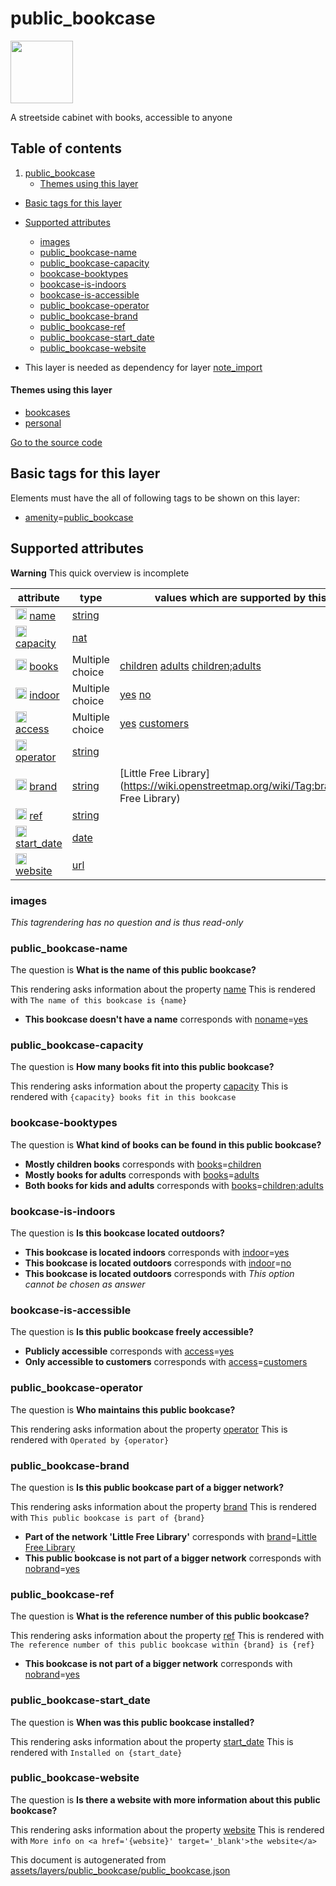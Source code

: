 

 public_bookcase 
=================



<img src='https://mapcomplete.osm.be/./assets/themes/bookcases/bookcase.svg' height="100px"> 

A streetside cabinet with books, accessible to anyone




## Table of contents

1. [public_bookcase](#public_bookcase)
      * [Themes using this layer](#themes-using-this-layer)
  - [Basic tags for this layer](#basic-tags-for-this-layer)
  - [Supported attributes](#supported-attributes)
    + [images](#images)
    + [public_bookcase-name](#public_bookcase-name)
    + [public_bookcase-capacity](#public_bookcase-capacity)
    + [bookcase-booktypes](#bookcase-booktypes)
    + [bookcase-is-indoors](#bookcase-is-indoors)
    + [bookcase-is-accessible](#bookcase-is-accessible)
    + [public_bookcase-operator](#public_bookcase-operator)
    + [public_bookcase-brand](#public_bookcase-brand)
    + [public_bookcase-ref](#public_bookcase-ref)
    + [public_bookcase-start_date](#public_bookcase-start_date)
    + [public_bookcase-website](#public_bookcase-website)





  - This layer is needed as dependency for layer [note_import](#note_import)




#### Themes using this layer 





  - [bookcases](https://mapcomplete.osm.be/bookcases)
  - [personal](https://mapcomplete.osm.be/personal)


[Go to the source code](../assets/layers/public_bookcase/public_bookcase.json)



 Basic tags for this layer 
---------------------------



Elements must have the all of following tags to be shown on this layer:



  - <a href='https://wiki.openstreetmap.org/wiki/Key:amenity' target='_blank'>amenity</a>=<a href='https://wiki.openstreetmap.org/wiki/Tag:amenity%3Dpublic_bookcase' target='_blank'>public_bookcase</a>




 Supported attributes 
----------------------



**Warning** This quick overview is incomplete



attribute | type | values which are supported by this layer
----------- | ------ | ------------------------------------------
[<img src='https://mapcomplete.osm.be/assets/svg/statistics.svg' height='18px'>](https://taginfo.openstreetmap.org/keys/name#values) [name](https://wiki.openstreetmap.org/wiki/Key:name) | [string](../SpecialInputElements.md#string) | [](https://wiki.openstreetmap.org/wiki/Tag:name%3D)
[<img src='https://mapcomplete.osm.be/assets/svg/statistics.svg' height='18px'>](https://taginfo.openstreetmap.org/keys/capacity#values) [capacity](https://wiki.openstreetmap.org/wiki/Key:capacity) | [nat](../SpecialInputElements.md#nat) | 
[<img src='https://mapcomplete.osm.be/assets/svg/statistics.svg' height='18px'>](https://taginfo.openstreetmap.org/keys/books#values) [books](https://wiki.openstreetmap.org/wiki/Key:books) | Multiple choice | [children](https://wiki.openstreetmap.org/wiki/Tag:books%3Dchildren) [adults](https://wiki.openstreetmap.org/wiki/Tag:books%3Dadults) [children;adults](https://wiki.openstreetmap.org/wiki/Tag:books%3Dchildren;adults)
[<img src='https://mapcomplete.osm.be/assets/svg/statistics.svg' height='18px'>](https://taginfo.openstreetmap.org/keys/indoor#values) [indoor](https://wiki.openstreetmap.org/wiki/Key:indoor) | Multiple choice | [yes](https://wiki.openstreetmap.org/wiki/Tag:indoor%3Dyes) [no](https://wiki.openstreetmap.org/wiki/Tag:indoor%3Dno)
[<img src='https://mapcomplete.osm.be/assets/svg/statistics.svg' height='18px'>](https://taginfo.openstreetmap.org/keys/access#values) [access](https://wiki.openstreetmap.org/wiki/Key:access) | Multiple choice | [yes](https://wiki.openstreetmap.org/wiki/Tag:access%3Dyes) [customers](https://wiki.openstreetmap.org/wiki/Tag:access%3Dcustomers)
[<img src='https://mapcomplete.osm.be/assets/svg/statistics.svg' height='18px'>](https://taginfo.openstreetmap.org/keys/operator#values) [operator](https://wiki.openstreetmap.org/wiki/Key:operator) | [string](../SpecialInputElements.md#string) | 
[<img src='https://mapcomplete.osm.be/assets/svg/statistics.svg' height='18px'>](https://taginfo.openstreetmap.org/keys/brand#values) [brand](https://wiki.openstreetmap.org/wiki/Key:brand) | [string](../SpecialInputElements.md#string) | [Little Free Library](https://wiki.openstreetmap.org/wiki/Tag:brand%3DLittle Free Library) [](https://wiki.openstreetmap.org/wiki/Tag:brand%3D)
[<img src='https://mapcomplete.osm.be/assets/svg/statistics.svg' height='18px'>](https://taginfo.openstreetmap.org/keys/ref#values) [ref](https://wiki.openstreetmap.org/wiki/Key:ref) | [string](../SpecialInputElements.md#string) | [](https://wiki.openstreetmap.org/wiki/Tag:ref%3D)
[<img src='https://mapcomplete.osm.be/assets/svg/statistics.svg' height='18px'>](https://taginfo.openstreetmap.org/keys/start_date#values) [start_date](https://wiki.openstreetmap.org/wiki/Key:start_date) | [date](../SpecialInputElements.md#date) | 
[<img src='https://mapcomplete.osm.be/assets/svg/statistics.svg' height='18px'>](https://taginfo.openstreetmap.org/keys/website#values) [website](https://wiki.openstreetmap.org/wiki/Key:website) | [url](../SpecialInputElements.md#url) | 




### images 



_This tagrendering has no question and is thus read-only_





### public_bookcase-name 



The question is **What is the name of this public bookcase?**

This rendering asks information about the property  [name](https://wiki.openstreetmap.org/wiki/Key:name) 
This is rendered with `The name of this bookcase is {name}`



  - **This bookcase doesn't have a name** corresponds with <a href='https://wiki.openstreetmap.org/wiki/Key:noname' target='_blank'>noname</a>=<a href='https://wiki.openstreetmap.org/wiki/Tag:noname%3Dyes' target='_blank'>yes</a>




### public_bookcase-capacity 



The question is **How many books fit into this public bookcase?**

This rendering asks information about the property  [capacity](https://wiki.openstreetmap.org/wiki/Key:capacity) 
This is rendered with `{capacity} books fit in this bookcase`



### bookcase-booktypes 



The question is **What kind of books can be found in this public bookcase?**





  - **Mostly children books** corresponds with <a href='https://wiki.openstreetmap.org/wiki/Key:books' target='_blank'>books</a>=<a href='https://wiki.openstreetmap.org/wiki/Tag:books%3Dchildren' target='_blank'>children</a>
  - **Mostly books for adults** corresponds with <a href='https://wiki.openstreetmap.org/wiki/Key:books' target='_blank'>books</a>=<a href='https://wiki.openstreetmap.org/wiki/Tag:books%3Dadults' target='_blank'>adults</a>
  - **Both books for kids and adults** corresponds with <a href='https://wiki.openstreetmap.org/wiki/Key:books' target='_blank'>books</a>=<a href='https://wiki.openstreetmap.org/wiki/Tag:books%3Dchildren;adults' target='_blank'>children;adults</a>




### bookcase-is-indoors 



The question is **Is this bookcase located outdoors?**





  - **This bookcase is located indoors** corresponds with <a href='https://wiki.openstreetmap.org/wiki/Key:indoor' target='_blank'>indoor</a>=<a href='https://wiki.openstreetmap.org/wiki/Tag:indoor%3Dyes' target='_blank'>yes</a>
  - **This bookcase is located outdoors** corresponds with <a href='https://wiki.openstreetmap.org/wiki/Key:indoor' target='_blank'>indoor</a>=<a href='https://wiki.openstreetmap.org/wiki/Tag:indoor%3Dno' target='_blank'>no</a>
  - **This bookcase is located outdoors** corresponds with _This option cannot be chosen as answer_




### bookcase-is-accessible 



The question is **Is this public bookcase freely accessible?**





  - **Publicly accessible** corresponds with <a href='https://wiki.openstreetmap.org/wiki/Key:access' target='_blank'>access</a>=<a href='https://wiki.openstreetmap.org/wiki/Tag:access%3Dyes' target='_blank'>yes</a>
  - **Only accessible to customers** corresponds with <a href='https://wiki.openstreetmap.org/wiki/Key:access' target='_blank'>access</a>=<a href='https://wiki.openstreetmap.org/wiki/Tag:access%3Dcustomers' target='_blank'>customers</a>




### public_bookcase-operator 



The question is **Who maintains this public bookcase?**

This rendering asks information about the property  [operator](https://wiki.openstreetmap.org/wiki/Key:operator) 
This is rendered with `Operated by {operator}`



### public_bookcase-brand 



The question is **Is this public bookcase part of a bigger network?**

This rendering asks information about the property  [brand](https://wiki.openstreetmap.org/wiki/Key:brand) 
This is rendered with `This public bookcase is part of {brand}`



  - **Part of the network 'Little Free Library'** corresponds with <a href='https://wiki.openstreetmap.org/wiki/Key:brand' target='_blank'>brand</a>=<a href='https://wiki.openstreetmap.org/wiki/Tag:brand%3DLittle Free Library' target='_blank'>Little Free Library</a>
  - **This public bookcase is not part of a bigger network** corresponds with <a href='https://wiki.openstreetmap.org/wiki/Key:nobrand' target='_blank'>nobrand</a>=<a href='https://wiki.openstreetmap.org/wiki/Tag:nobrand%3Dyes' target='_blank'>yes</a>




### public_bookcase-ref 



The question is **What is the reference number of this public bookcase?**

This rendering asks information about the property  [ref](https://wiki.openstreetmap.org/wiki/Key:ref) 
This is rendered with `The reference number of this public bookcase within {brand} is {ref}`



  - **This bookcase is not part of a bigger network** corresponds with <a href='https://wiki.openstreetmap.org/wiki/Key:nobrand' target='_blank'>nobrand</a>=<a href='https://wiki.openstreetmap.org/wiki/Tag:nobrand%3Dyes' target='_blank'>yes</a>




### public_bookcase-start_date 



The question is **When was this public bookcase installed?**

This rendering asks information about the property  [start_date](https://wiki.openstreetmap.org/wiki/Key:start_date) 
This is rendered with `Installed on {start_date}`



### public_bookcase-website 



The question is **Is there a website with more information about this public bookcase?**

This rendering asks information about the property  [website](https://wiki.openstreetmap.org/wiki/Key:website) 
This is rendered with `More info on <a href='{website}' target='_blank'>the website</a>` 

This document is autogenerated from [assets/layers/public_bookcase/public_bookcase.json](https://github.com/pietervdvn/MapComplete/blob/develop/assets/layers/public_bookcase/public_bookcase.json)